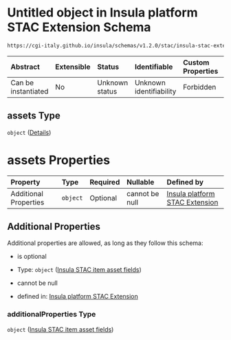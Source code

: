 # Untitled object in Insula platform STAC Extension Schema

```txt
https://cgi-italy.github.io/insula/schemas/v1.2.0/stac/insula-stac-extension.schema.json#/oneOf/0/allOf/1/properties/assets
```



| Abstract            | Extensible | Status         | Identifiable            | Custom Properties | Additional Properties | Access Restrictions | Defined In                                                                                                   |
| :------------------ | :--------- | :------------- | :---------------------- | :---------------- | :-------------------- | :------------------ | :----------------------------------------------------------------------------------------------------------- |
| Can be instantiated | No         | Unknown status | Unknown identifiability | Forbidden         | Allowed               | none                | [insula-stac-extension.schema.json\*](schemas/stac/insula-stac-extension.schema.json) |

## assets Type

`object` ([Details](insula-stac-extension-oneof-0-allof-stac-item-properties-assets.md))

# assets Properties

| Property              | Type     | Required | Nullable       | Defined by                                                                                                                                                                                                                                              |
| :-------------------- | :------- | :------- | :------------- | :------------------------------------------------------------------------------------------------------------------------------------------------------------------------------------------------------------------------------------------------------ |
| Additional Properties | `object` | Optional | cannot be null | [Insula platform STAC Extension](insula-stac-extension-definitions-insula-stac-item-asset-fields.md) |

## Additional Properties

Additional properties are allowed, as long as they follow this schema:



* is optional

* Type: `object` ([Insula STAC item asset fields](insula-stac-extension-definitions-insula-stac-item-asset-fields.md))

* cannot be null

* defined in: [Insula platform STAC Extension](insula-stac-extension-definitions-insula-stac-item-asset-fields.md)

### additionalProperties Type

`object` ([Insula STAC item asset fields](insula-stac-extension-definitions-insula-stac-item-asset-fields.md))
